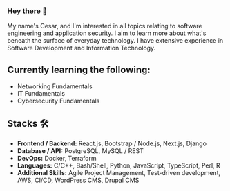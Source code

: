 ### Hey there 👋

My name's Cesar, and I'm interested in all topics relating to software engineering and application security.
I aim to learn more about what's beneath the surface of everyday technology. I have extensive experience in
Software Development and Information Technology.

## Currently learning the following:
- Networking Fundamentals
- IT Fundamentals
- Cybersecurity Fundamentals

## Stacks 🛠
- **Frontend / Backend:** React.js, Bootstrap / Node.js, Next.js, Django
- **Database / API:** PostgreSQL, MySQL / REST
- **DevOps:** Docker, Terraform
- **Languages:** C/C++, Bash/Shell, Python, JavaScript, TypeScript, Perl, R
- **Additional Skills:** Agile Project Management, Test-driven development, AWS, CI/CD, WordPress CMS, Drupal CMS




